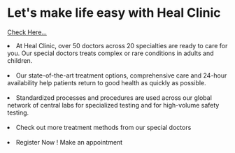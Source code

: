 # Let's make life easy with Heal Clinic

<a href="https://health-care-999.netlify.app/">Check Here...</a>

<li>At Heal Clinic, over 50 doctors across 20 specialties are ready to care for you. Our special doctors treats complex or rare conditions in adults and children.</li>
<br />
<li>Our state-of-the-art treatment options, comprehensive care and 24-hour availability help patients return to good health as quickly as possible.</li>
<br />
<li>Standardized processes and procedures are used across our global network of central labs for specialized testing and for high-volume safety testing.</li>
<br />
<li>Check out more treatment methods from our special doctors</li>
<br />
<li>Register Now ! Make an appointment</li>
